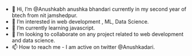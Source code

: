 - 👋 Hi, I’m @Anushkabh anushka bhandari currently in my second year of btech from nit jamshedpur.
- 👀 I’m interested in web development , ML, Data Science.
- 🌱 I’m currently learning javascript.
- 💞️ I’m looking to collaborate on any project related to web development and data science.
- 📫 How to reach me - I am active on twitter @Anushkadari.

<!---
Anushkabh/Anushkabh is a ✨ special ✨ repository because its `README.md` (this file) appears on your GitHub profile.
You can click the Preview link to take a look at your changes.
--->
